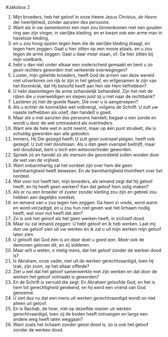 #Jakobus 2
1. Mijn broeders, heb het geloof in onze Heere Jezus Christus, *de Heere* der heerlijkheid, zonder aanzien des persoons.
2. Want als in uw samenkomst een man zou binnenkomen met een gouden ring aan zijn vinger, in sierlijke kleding, en er kwam ook een arme man in haveloze kleding,
3. en u zou hoog opzien tegen hem die de sierlijke kleding draagt, en tegen hem zeggen: Gaat u hier zitten op een mooie plaats, en u zou tegen de arme zeggen: Gaat u daar *maar* staan, of: Ga hier zitten bij mijn voetbank,
4. hebt u dan niet onder elkaar een onderscheid gemaakt en bent *u zo geen* rechters geworden met verkeerde overwegingen?
5. Luister, mijn geliefde broeders, heeft God de armen van deze wereld niet uitverkoren *om* rijk *te zijn* in het geloof, en erfgenamen *te zijn* van het Koninkrijk, dat Hij beloofd heeft aan hen die Hem liefhebben?
6. U hebt daarentegen de arme schandelijk behandeld. Zijn het niet de rijken die u overweldigen en slepen *juist* zij u niet naar de rechtbank?
7. Lasteren zij niet de goede Naam, Die over u is aangeroepen?
8. Als u echter de koninklijke wet volbrengt, volgens de Schrift: U zult uw naaste liefhebben als uzelf, dan handelt u goed.
9. Maar als u met aanzien des persoons handelt, begaat u een zonde en wordt u door de wet ontmaskerd als overtreders.
10. Want wie de hele wet in acht neemt, maar op één *punt* struikelt, die is schuldig geworden aan alle *geboden*.
11. Immers, Hij Die gezegd heeft: U zult geen overspel plegen, heeft ook gezegd: U zult niet doodslaan. Als u dan geen overspel bedrijft, maar wel doodslaat, bent u *toch* een wetsovertreder geworden.
12. Spreek zó en handel zó als *mensen* die geoordeeld zullen worden door de wet van de vrijheid.
13. Want onbarmhartig zal het oordeel *zijn* over hem die geen barmhartigheid heeft bewezen. En *de* barmhartigheid triomfeert over *het* oordeel.
14. Wat voor nut heeft het, mijn broeders, als iemand zegt dat hij geloof heeft, en hij heeft geen werken? Kan dat geloof hem zalig maken?
15. Als er nu een broeder of zuster zonder kleding zou zijn en gebrek zou hebben aan dagelijks voedsel,
16. en iemand van u zou tegen hen zeggen: Ga heen in vrede, word warm en word verzadigd, en u zou hun niet geven wat het lichaam nodig heeft, wat voor nut heeft dat *dan*?
17. Zo is ook het geloof als het geen werken heeft, in zichzelf dood.
18. Maar *nu* zal iemand zeggen: U hebt geloof en ik heb werken. Laat mij *dan* uw geloof zien uit uw werken en ik zal u uit mijn werken mijn geloof laten zien.
19. U gelooft dat God één is *en daar* doet u goed *aan*. *Maar* ook de demonen geloven *dit*, en zij sidderen.
20. Maar wilt u weten, o nietig mens, dat het geloof zonder de werken dood is?
21. Is Abraham, onze vader, niet uit de werken gerechtvaardigd, toen hij Izak, zijn zoon, op het altaar offerde?
22. Ziet u wel dat het geloof samenwerkte met zijn werken en dat door de werken het geloof volmaakt is geworden?
23. En de Schrift is vervuld die zegt: En Abraham geloofde God, en het is hem tot gerechtigheid gerekend, en hij werd een vriend van God genoemd.
24. U ziet dus nu dat een mens uit werken gerechtvaardigd wordt en niet alleen uit geloof.
25. En is Rachab, de hoer, niet op dezelfde manier uit werken gerechtvaardigd, toen zij de boden heeft ontvangen en langs een andere weg heeft laten weggaan?
26. Want zoals het lichaam zonder geest dood is, zo is ook het geloof zonder de werken dood.
